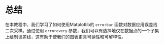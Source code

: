 # 总结

在本教程中，我们学习了如何使用Matplotlib的 `errorbar` 函数对数据应用误差线二次采样。通过使用 `errorevery` 参数，我们可以有选择地仅在数据点的一个子集上绘制误差线，这有助于使我们的图表更具可读性和可解释性。

